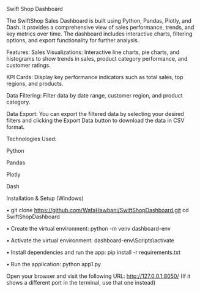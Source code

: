 Swift Shop Dashboard 

The SwiftShop Sales Dashboard is built using Python, Pandas, Plotly, and Dash. It provides a comprehensive view of sales performance, trends, and key metrics over time. The dashboard includes interactive charts, filtering options, and export functionality for further analysis.

Features:
Sales Visualizations: Interactive line charts, pie charts, and histograms to show trends in sales, product category performance, and customer ratings.

KPI Cards: Display key performance indicators such as total sales, top regions, and products.

Data Filtering: Filter data by date range, customer region, and product category.

Data Export: You can export the filtered data by selecting your desired filters and clicking the Export Data button to download the data in CSV format.


Technologies Used:

Python

Pandas

Plotly

Dash


Installation & Setup (Windows)

• git clone https://github.com/WafaHawbani/SwiftShopDashboard.git
  cd SwiftShopDashboard

•	Create the virtual environment: python -m venv dashboard-env

•	Activate the virtual environment: dashboard-env\Scripts\activate

•	Install dependencies and run the app: pip install -r requirements.txt

•	Run the application: python app1.py

Open your browser and visit the following URL: http://127.0.0.1:8050/  (If it shows a different port in the terminal, use that one instead)

